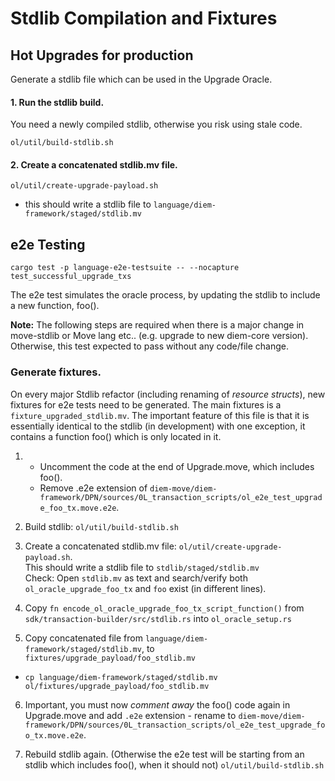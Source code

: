 # Stdlib Compilation and Fixtures



## Hot Upgrades for production

Generate a stdlib file which can be used in the Upgrade Oracle.

#### 1. Run the stdlib build.

You need a newly compiled stdlib, otherwise you risk using stale code.

 `ol/util/build-stdlib.sh`
 
#### 2. Create a concatenated stdlib.mv file.

`ol/util/create-upgrade-payload.sh`

- this should write a stdlib file to `language/diem-framework/staged/stdlib.mv`


## e2e Testing

`cargo test -p language-e2e-testsuite -- --nocapture test_successful_upgrade_txs`  

The e2e test simulates the oracle process, by updating the stdlib to include a new function, foo(). 

**Note:** 
The following steps are required when there is a major change in move-stdlib or Move lang etc.. (e.g. upgrade to new diem-core version). Otherwise, this test expected to pass without any code/file change.

### Generate fixtures.
On every major Stdlib refactor (including renaming of *resource structs*), new fixtures for e2e tests need to be generated.
The main fixtures is a `fixture_upgraded_stdlib.mv`.
The important feature of this file is that it is essentially identical to the stdlib (in development) with one exception, it contains a function foo() which is only located in it.

1. - Uncomment the code at the end of Upgrade.move, which includes foo().
   - Remove .e2e extension of `diem-move/diem-framework/DPN/sources/0L_transaction_scripts/ol_e2e_test_upgrade_foo_tx.move.e2e`.

2. Build stdlib: `ol/util/build-stdlib.sh`

3. Create a concatenated stdlib.mv file: `ol/util/create-upgrade-payload.sh`.  
   This should write a stdlib file to `stdlib/staged/stdlib.mv`  
   Check: Open `stdlib.mv` as text and search/verify both `ol_oracle_upgrade_foo_tx` and `foo` exist (in different lines).

4. Copy `fn encode_ol_oracle_upgrade_foo_tx_script_function()` from `sdk/transaction-builder/src/stdlib.rs` into `ol_oracle_setup.rs`

5. Copy concatenated file from `language/diem-framework/staged/stdlib.mv`, to `fixtures/upgrade_payload/foo_stdlib.mv`

- `cp language/diem-framework/staged/stdlib.mv ol/fixtures/upgrade_payload/foo_stdlib.mv`

6. Important, you must now *comment away* the foo() code again in Upgrade.move and 
   add `.e2e` extension - rename to `diem-move/diem-framework/DPN/sources/0L_transaction_scripts/ol_e2e_test_upgrade_foo_tx.move.e2e`.

7. Rebuild stdlib again. (Otherwise the e2e test will be starting from an stdlib which includes foo(), when it should not)
`ol/util/build-stdlib.sh`
